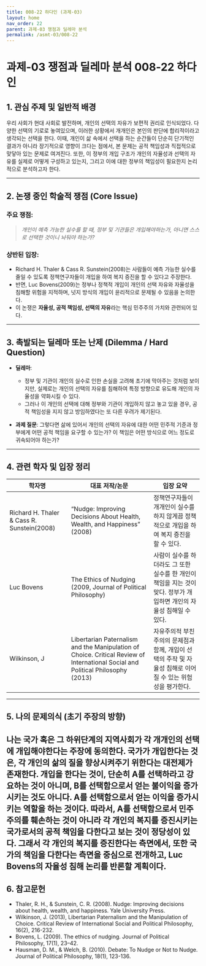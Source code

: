 ```yaml
---
title: 008-22 하다인 (과제-03)
layout: home
nav_order: 22
parent: 과제-03 쟁점과 딜레마 분석
permalink: /asmt-03/008-22
---
```


# 과제-03 쟁점과 딜레마 분석 008-22 하다인 

## 1. 관심 주제 및 일반적 배경

우리 사회가 현대 사회로 발전하며, 개인의 선택의 자유가 보편적 권리로 인식되었다. 다양한 선택의 기로로 놓여있으며, 이러한 상황에서 개개인은 본인의 판단에 합리적이라고 생각되는 선택을 한다. 이때, 개인이 삶 속에서 선택을 하는 순간들이 단순히 단기적인 결과가 아니라 장기적으로 영향이 크다는 점에서, 본 문제는 공적 책임성과 직접적으로 맞닿아 있는 문제로 여겨진다. 또한, 이 정부의 개입 구조가 개인의 자율성과 선택의 자유를 실제로 어떻게 구성하고 있는지, 그리고 이에 대한 정부의 책임성이 필요한지 논리적으로 분석하고자 한다.

---

## 2. 논쟁 중인 학술적 쟁점 (Core Issue)

### 주요 쟁점:  

> *개인이 예측 가능한 실수를 할 때, 정부 및 기관들은 개입해야하는가, 아니면 스스로 선택한 것이니 놔둬야 하는가?*



### 상반된 입장:
- Richard H. Thaler & Cass R. Sunstein(2008)는 사람들이 예측 가능한 실수를 줄일 수 있도록 정책연구자들이 개입을 하여 복지 증진을 할 수 있다고 주장한다.
- 반면, Luc Bovens(2009)는 정부나 정책적 개입이 개인의 선택 자유와 자율성을 침해할 위험을 지적하며, 넛지 방식의 개입이 윤리적으로 문제될 수 있음을 논의한다. 
- 이 논쟁은 **자율성, 공적 책임성, 선택의 자유**라는 핵심 민주주의 가치와 관련되어 있다.

---

## 3. 촉발되는 딜레마 또는 난제 (Dilemma / Hard Question)

- **딜레마**: 
  - 정부 및 기관이 개인의 실수로 인한 손실을 고려해 초기에 막아주는 것처럼 보이지만, 실제로는 개인의 선택의 자유를 침해하여 특정 방향으로 유도해 개인의 자율성을 약화시킬 수 있다.  
  - 그러나 이 개인의 선택에 대해 정부와 기관이 개입하지 않고 놓고 있을 경우, 공적 책임성을 지지 않고 방임하였다는 또 다른 우려가 제기된다.

- **과제 질문**: 그렇다면 삶에 있어서 개인의 선택의 자유에 대한 어떤 민주적 기준과 정부에게 어떤 공적 책임을 요구할 수 있는가? 이 책임은 어떤 방식으로 어느 정도로 귀속되어야 하는가?

---

## 4. 관련 학자 및 입장 정리

| 학자명             | 대표 저작/논문                                   | 입장 요약 |
|--------------------|---------------------------------------------------|-----------|
| Richard H. Thaler & Cass R. Sunstein(2008)   | “Nudge: Improving Decisions About Health, Wealth, and Happiness” (2008) | 정책연구자들이 개개인이 실수를 하지 않게끔 정책적으로 개입을 하여 복지 증진을 할 수 있다.  |
| Luc Bovens | The Ethics of Nudging (2009, Journal of Political Philosophy)  | 사람이 실수를 하더라도 그 또한 실수를 한 개인이 책임을 지는 것이 맞다. 정부가 개입하면 개인의 자율성 침해일 수 있다.  |
| Wilkinson, J | Libertarian Paternalism and the Manipulation of Choice. Critical Review of International Social and Political Philosophy (2013)  | 자유주의적 부친주의의 문제점과 함께, 개입이 선택의 주작 및 자율성 침해로 이어질 수 있는 위험성을 평가한다.  |

---

## 5. 나의 문제의식 (초기 주장의 방향)

나는 국가 혹은 그 하위단계의 지역사회가 각 개개인의 선택에 개입해야한다는 주장에 동의한다. 국가가 개입한다는 것은, 각 개인의 삶의 질을 향상시켜주기 위한다는 대전제가 존재한다. 개입을 한다는 것이, 단순히 A를 선택하라고 강요하는 것이 아니며, B를 선택함으로서 얻는 불이익을 증가시키는 것도 아니다. A를 선택함으로서 얻는 이익을 증가시키는 역할을 하는 것이다. 따라서, A를 선택함으로서 민주주의를 훼손하는 것이 아니라 각 개인의 복지를 증진시키는 국가로서의 공적 책임을 다한다고 보는 것이 정당성이 있다. 그래서 각 개인의 복지를 증진한다는 측면에서, 또한 국가의 책임을 다한다는 측면을 중심으로 전개하고, Luc Bovens의 자율성 침해 논리를 반론할 계획이다. 
---

## 6. 참고문헌

- Thaler, R. H., & Sunstein, C. R. (2008). Nudge: Improving decisions about health, wealth, and happiness. Yale University Press.
- Wilkinson, J. (2013), Libertarian Paternalism and the Manipulation of Choice. Critical Review of International Social and Political Philosophy, 16(2), 216-232.
- Bovens, L. (2009). The ethics of nudging. Journal of Political Philosophy, 17(1), 23–42.
- Hausman, D. M., & Welch, B. (2010). Debate: To Nudge or Not to Nudge. Journal of Political Philosophy, 18(1), 123-136.